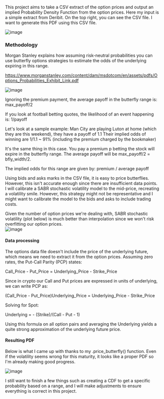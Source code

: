 This project aims to take a CSV extract of the option prices and output an implied Probability Density Function from the option prices. Here my input is a simple extract from Deribit. On the top right, you can see the CSV file. I want to generate this PDF using this CSV file. 

![image](https://github.com/1leolem1/Implied-PDF-from-crypto-option-prices/assets/58358116/8069d1f4-9916-4b7c-9550-8c49e2c0b2a4)


<h3>Methodology</h3>

Morgan Stanley explains how assuming risk-neutral probabilities you can use butterfly options strategies to estimate the odds of the underlying expiring in this range. 

https://www.morganstanley.com/content/dam/msdotcom/en/assets/pdfs/Options_Probabilities_Exhibit_Link.pdf

![image](https://github.com/1leolem1/Implied-PDF-from-crypto-option-prices/assets/58358116/2370b5b7-6878-46ef-a3ae-6595cc503cc5)

Ignoring the premium payment, the average payoff in the butterfly range is: max_payoff/2 

If you look at football betting quotes, the likelihood of an event happening is: 1/payoff 

Let's look at a sample example: 
Man City are playing Luton at home (which they are this weekend), they have a payoff of 1.1 
Their implied odds of winning are 1/1.1 ~ 91% (including the premium charged by the bookmaker)

It's the same thing in this case. You pay a premium p betting the stock will expire in the butterfly range. The average payoff will be max_payoff/2 = bfly_width/2.

The implied odds for this range are given by: premium / average payoff

Using bids and asks marks in the CSV file, it is easy to price butterflies. However, this isn't accurate enough since there are insufficient data points. I will calibrate a SABR stochastic volatility model to the mid-price, recreating a volatility smile. However, this strategy might not be representative and I might want to calibrate the model to the bids and asks to include trading costs.

Given the number of option prices we're dealing with, SABR stochastic volatility (plot below) is much better than interpolation since we won't risk overfitting our option prices.  
![image](https://github.com/1leolem1/Implied-PDF-from-crypto-option-prices/assets/58358116/35f8f09b-b9b7-4b0c-a463-ae0e93341de7)



<h4>Data processing</h4>

The options data file doesn't include the price of the underlying future, which means we need to extract it from the option prices.
Assuming zero rates, the Put-Call Parity (PCP) states:

Call_Price - Put_Price = Underlying_Price - Strike_Price 

Since in crypto our Call and Put prices are expressed in units of underlying, we can write PCP as:

(Call_Price - Put_Price)Underlying_Price = Underlying_Price - Strike_Price 

Solving for Spot:

Underlying = - (Strike)/(Call - Put - 1)

Using this formula on all option pairs and averaging the Underlying yields a quite strong approximation of the underlying future price.  



<h4>Resulting PDF</h4>

Below is what I came up with thanks to my .price_butterfly() function. Even if the volatility seems wrong for this maturity, it looks like a proper PDF so I'm already making good progress. 

![image](https://github.com/1leolem1/Implied-PDF-from-crypto-option-prices/assets/58358116/c924d9f6-dea3-4f9b-a464-3f540e3d813b)

I still want to finish a few things such as creating a CDF to get a specific probability based on a range, and I will make adjustments to ensure everything is correct in this project. 
